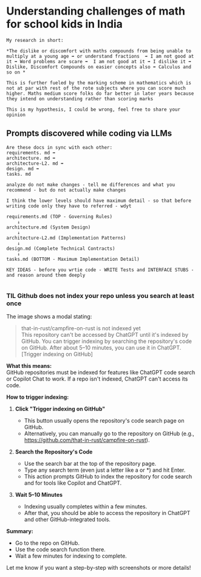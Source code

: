 # Understanding challenges of math for school kids in India

``` text
My research in short:

*The dislike or discomfort with maths compounds from being unable to multiply at a young age ➡️ or understand fractions  ➡️ I am not good at it ➡️ Word problems are scare ➡️  I am not good at it ➡️ I dislike it ➡️ Dislike, Discomfort Compounds on easier concepts also ➡️ Calculus and so on *

This is further fueled by the marking scheme in mathematics which is not at par with rest of the rote subjects where you can score much higher. Maths medium score folks do far better in later years because they intend on understanding rather than scoring marks

This is my hypothesis, I could be wrong, feel free to share your opinion
```

## Prompts discovered while coding via LLMs

``` text
Are these docs in sync with each other: 
requirements. md ➡️
architecture. md ➡️ 
architecture-L2. md ➡️ 
design. md ➡️ 
tasks. md

analyze do not make changes - tell me differences and what you recommend - but do not actually make changes

I think the lower levels should have maximum detail - so that before writing code only they have to referred - wdyt

requirements.md (TOP - Governing Rules)
    ↓
architecture.md (System Design)
    ↓  
architecture-L2.md (Implementation Patterns)
    ↓
design.md (Complete Technical Contracts)
    ↓
tasks.md (BOTTOM - Maximum Implementation Detail)

KEY IDEAS - before you wrtie code - WRITE Tests and INTERFACE STUBS - and reason around them deeply


```
### TIL Github does not index your repo unless you search at least once

The image shows a modal stating:

> that-in-rust/campfire-on-rust is not indexed yet  
> This repository can't be accessed by ChatGPT until it's indexed by GitHub. You can trigger indexing by searching the repository's code on GitHub. After about 5–10 minutes, you can use it in ChatGPT.  
> [Trigger indexing on GitHub]

**What this means:**  
GitHub repositories must be indexed for features like ChatGPT code search or Copilot Chat to work. If a repo isn't indexed, ChatGPT can't access its code.

**How to trigger indexing:**  
1. **Click "Trigger indexing on GitHub"**  
   - This button usually opens the repository's code search page on GitHub.
   - Alternatively, you can manually go to the repository on GitHub (e.g., https://github.com/that-in-rust/campfire-on-rust).

2. **Search the Repository's Code**  
   - Use the search bar at the top of the repository page.
   - Type any search term (even just a letter like a or *) and hit Enter.
   - This action prompts GitHub to index the repository for code search and for tools like Copilot and ChatGPT.

3. **Wait 5–10 Minutes**  
   - Indexing usually completes within a few minutes.
   - After that, you should be able to access the repository in ChatGPT and other GitHub-integrated tools.

**Summary:**  
- Go to the repo on GitHub.
- Use the code search function there.
- Wait a few minutes for indexing to complete.

Let me know if you want a step-by-step with screenshots or more details!

